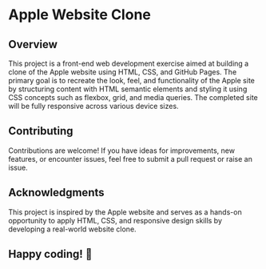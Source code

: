 # **Apple Website Clone**

## **Overview**
This project is a front-end web development exercise aimed at building a clone of the Apple website using HTML, CSS, and GitHub Pages. The primary goal is to recreate the look, feel, and functionality of the Apple site by structuring content with HTML semantic elements and styling it using CSS concepts such as flexbox, grid, and media queries. The completed site will be fully responsive across various device sizes.

## **Contributing**
Contributions are welcome! If you have ideas for improvements, new features, or encounter issues, feel free to submit a pull request or raise an issue.

## **Acknowledgments**
This project is inspired by the Apple website and serves as a hands-on opportunity to apply HTML, CSS, and responsive design skills by developing a real-world website clone.

## **Happy coding! 🚀**
